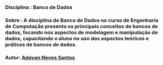 ### Disciplina : Banco de Dados

### Sobre : A disciplina de Banco de Dados no curso de Engenharia de Computação presenta os principais conceitos de bancos de dados, focando nos aspectos de modelagem e manipulação  de dados, capacitando o aluno no uso dos aspectos teóricos e práticos de bancos de dados.

### Autor: [Adevan Neves Santos](https://www.linkedin.com/in/adevan-neves-santos/)


